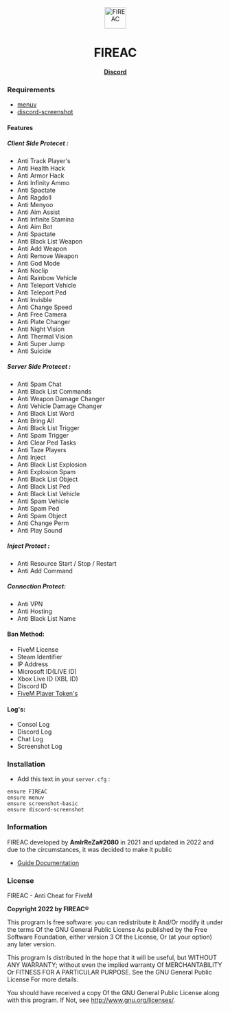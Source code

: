<center><img src="https://images-ext-1.discordapp.net/external/o6rKvVQzJu0QDJ8-I1AeB9wt8UyedNZiS5kDqS5BPZQ/https/media.discordapp.net/attachments/837386511920922694/838343457700839434/3928fa3aa4971eeb3d88482c62540344.png" align='center' alt="FIREAC" width="50" height="50"></center>
<h1 align='center'>FIREAC</a></h1>
<p align='center'><b><a href='https://discord.gg/8zGyDhtbcgJ'>Discord</a></b></h5>

### Requirements
   * [menuv](https://github.com/ThymonA/menuv/releases/tag/v1.4.1)
   * [discord-screenshot](https://github.com/jaimeadf/discord-screenshot/releases)

#### Features

##### Client Side Protecet :
- Anti Track Player's
- Anti Health Hack
- Anti Armor Hack
- Anti Infinity Ammo
- Anti Spactate
- Anti Ragdoll
- Anti Menyoo
- Anti Aim Assist
- Anti Infinite Stamina
- Anti Aim Bot
- Anti Spactate
- Anti Black List Weapon
- Anti Add Weapon
- Anti Remove Weapon
- Anti God Mode
- Anti Noclip
- Anti Rainbow Vehicle
- Anti Teleport Vehicle
- Anti Teleport Ped
- Anti Invisble
- Anti Change Speed
- Anti Free Camera
- Anti Plate Changer
- Anti Night Vision
- Anti Thermal Vision
- Anti Super Jump
- Anti Suicide

##### Server Side Protecet :
- Anti Spam Chat
- Anti Black List Commands
- Anti Weapon Damage Changer
- Anti Vehicle Damage Changer
- Anti Black List Word
- Anti Bring All
- Anti Black List Trigger
- Anti Spam Trigger
- Anti Clear Ped Tasks
- Anti Taze Players
- Anti Inject
- Anti Black List Explosion
- Anti Explosion Spam
- Anti Black List Object
- Anti Black List Ped
- Anti Black List Vehicle
- Anti Spam Vehicle
- Anti Spam Ped
- Anti Spam Object
- Anti Change Perm
- Anti Play Sound

##### Inject Protect :
- Anti Resource Start / Stop / Restart
- Anti Add Command

##### Connection Protect:
- Anti VPN
- Anti Hosting
- Anti Black List Name

#### Ban Method:
- FiveM License
- Steam Identifier
- IP Address
- Microsoft ID(LIVE ID)
- Xbox Live ID (XBL ID)
- Discord ID
- [FiveM Player Token's](https://docs.fivem.net/natives/?_0x54C06897)

#### Log's:
- Consol Log
- Discord Log
- Chat Log
- Screenshot Log

### Installation
- Add this text in your `server.cfg` :
```
ensure FIREAC
ensure menuv
ensure screenshot-basic
ensure discord-screenshot
```

### Information
FIREAC developed by **AmIrReZa#2080** in 2021 and updated in 2022 and due to the circumstances, it was decided to make it public
- [Guide Documentation](https://cdn.discordapp.com/attachments/822808647230291988/925290471947927572/Guide.pdf)

### License

FIREAC - Anti Cheat for FiveM

**Copyright 2022 by FIREAC®**

This program Is free software: you can redistribute it And/Or modify it under the terms Of the GNU General Public License As published by the Free Software Foundation, either version 3 Of the License, Or (at your option) any later version.

This program Is distributed In the hope that it will be useful, but WITHOUT ANY WARRANTY; without even the implied warranty Of MERCHANTABILITY Or FITNESS FOR A PARTICULAR PURPOSE. See the GNU General Public License For more details.

You should have received a copy Of the GNU General Public License along with this program. If Not, see http://www.gnu.org/licenses/.
